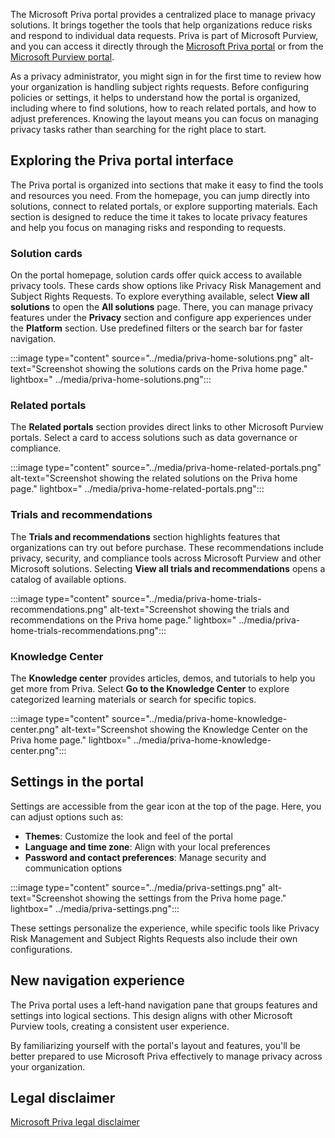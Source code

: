 The Microsoft Priva portal provides a centralized place to manage privacy solutions. It brings together the tools that help organizations reduce risks and respond to individual data requests. Priva is part of Microsoft Purview, and you can access it directly through the [Microsoft Priva portal](https://purview.microsoft.com/priva/?azure-portal=true) or from the [Microsoft Purview portal](https://purview.microsoft.com).

As a privacy administrator, you might sign in for the first time to review how your organization is handling subject rights requests. Before configuring policies or settings, it helps to understand how the portal is organized, including where to find solutions, how to reach related portals, and how to adjust preferences. Knowing the layout means you can focus on managing privacy tasks rather than searching for the right place to start.

## Exploring the Priva portal interface

The Priva portal is organized into sections that make it easy to find the tools and resources you need. From the homepage, you can jump directly into solutions, connect to related portals, or explore supporting materials. Each section is designed to reduce the time it takes to locate privacy features and help you focus on managing risks and responding to requests.

### Solution cards

On the portal homepage, solution cards offer quick access to available privacy tools. These cards show options like Privacy Risk Management and Subject Rights Requests. To explore everything available, select **View all solutions** to open the **All solutions** page. There, you can manage privacy features under the **Privacy** section and configure app experiences under the **Platform** section. Use predefined filters or the search bar for faster navigation.

:::image type="content" source="../media/priva-home-solutions.png" alt-text="Screenshot showing the solutions cards on the Priva home page." lightbox=" ../media/priva-home-solutions.png":::

### Related portals

The **Related portals** section provides direct links to other Microsoft Purview portals. Select a card to access solutions such as data governance or compliance.

:::image type="content" source="../media/priva-home-related-portals.png" alt-text="Screenshot showing the related solutions on the Priva home page." lightbox=" ../media/priva-home-related-portals.png":::

### Trials and recommendations

The **Trials and recommendations** section highlights features that organizations can try out before purchase. These recommendations include privacy, security, and compliance tools across Microsoft Purview and other Microsoft solutions. Selecting **View all trials and recommendations** opens a catalog of available options.

:::image type="content" source="../media/priva-home-trials-recommendations.png" alt-text="Screenshot showing the trials and recommendations on the Priva home page." lightbox=" ../media/priva-home-trials-recommendations.png":::

### Knowledge Center

The **Knowledge center** provides articles, demos, and tutorials to help you get more from Priva. Select **Go to the Knowledge Center** to explore categorized learning materials or search for specific topics.

:::image type="content" source="../media/priva-home-knowledge-center.png" alt-text="Screenshot showing the Knowledge Center on the Priva home page." lightbox=" ../media/priva-home-knowledge-center.png":::

## Settings in the portal

Settings are accessible from the gear icon at the top of the page. Here, you can adjust options such as:

- **Themes**: Customize the look and feel of the portal  
- **Language and time zone**: Align with your local preferences  
- **Password and contact preferences**: Manage security and communication options

:::image type="content" source="../media/priva-settings.png" alt-text="Screenshot showing the settings from the Priva home page." lightbox=" ../media/priva-settings.png":::

These settings personalize the experience, while specific tools like Privacy Risk Management and Subject Rights Requests also include their own configurations.

## New navigation experience

The Priva portal uses a left-hand navigation pane that groups features and settings into logical sections. This design aligns with other Microsoft Purview tools, creating a consistent user experience.  

By familiarizing yourself with the portal's layout and features, you'll be better prepared to use Microsoft Priva effectively to manage privacy across your organization.

## Legal disclaimer

[Microsoft Priva legal disclaimer](/privacy/priva/priva-disclaimer?azure-portal=true)

